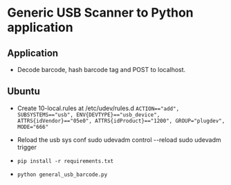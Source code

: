 # Generic USB Scanner to Python application

## Application
- Decode barcode, hash barcode tag and POST to localhost.

## Ubuntu 
* Create 10-local.rules at /etc/udev/rules.d
`ACTION=="add", SUBSYSTEMS=="usb", ENV{DEVTYPE}=="usb_device", ATTRS{idVendor}=="05e0", ATTRS{idProduct}=="1200", GROUP="plugdev", MODE="666"`

* Reload the usb sys conf
sudo udevadm control --reload
sudo udevadm trigger

* `pip install -r requirements.txt`
* `python general_usb_barcode.py`